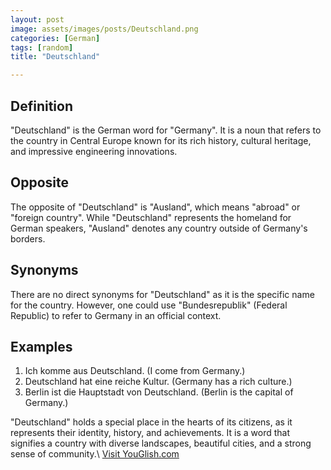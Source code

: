 ```yaml
---
layout: post
image: assets/images/posts/Deutschland.png
categories: [German]
tags: [random]
title: "Deutschland"

---
```


## Definition

"Deutschland" is the German word for "Germany". It is a noun that refers to the country in Central Europe known for its rich history, cultural heritage, and impressive engineering innovations.

## Opposite

The opposite of "Deutschland" is "Ausland", which means "abroad" or "foreign country". While "Deutschland" represents the homeland for German speakers, "Ausland" denotes any country outside of Germany's borders.

## Synonyms

There are no direct synonyms for "Deutschland" as it is the specific name for the country. However, one could use "Bundesrepublik" (Federal Republic) to refer to Germany in an official context.

## Examples

1. Ich komme aus Deutschland. (I come from Germany.)
2. Deutschland hat eine reiche Kultur. (Germany has a rich culture.)
3. Berlin ist die Hauptstadt von Deutschland. (Berlin is the capital of Germany.)

"Deutschland" holds a special place in the hearts of its citizens, as it represents their identity, history, and achievements. It is a word that signifies a country with diverse landscapes, beautiful cities, and a strong sense of community.\ <a id="yg-widget-0" class="youglish-widget" data-query="Deutschland" data-lang="german" data-components="8412" data-auto-start="0" data-bkg-color="theme_light" data-title="How%20to%20pronounce%20Deutschland%20in%20German"  rel="nofollow" href="https://youglish.com">Visit YouGlish.com</a><script async src="https://youglish.com/public/emb/widget.js" charset="utf-8"></script>